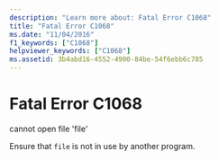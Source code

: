 ```yaml
---
description: "Learn more about: Fatal Error C1068"
title: "Fatal Error C1068"
ms.date: "11/04/2016"
f1_keywords: ["C1068"]
helpviewer_keywords: ["C1068"]
ms.assetid: 3b4abd16-4552-4900-84be-54f6ebb6c785
---
```

# Fatal Error C1068

cannot open file 'file'

Ensure that `file` is not in use by another program.
